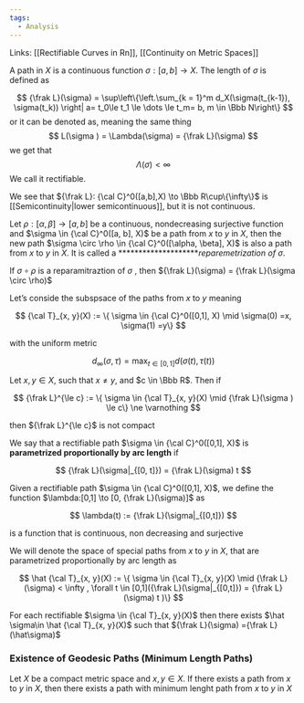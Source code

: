 ```yaml
---
tags:
  - Analysis
---
```

Links: [[Rectifiable Curves in Rn]], [[Continuity on Metric Spaces]]

A path in $X$ is a continuous function $\sigma :[a,b] \to X$. The length of $\sigma$ is defined as

$$ {\frak L}(\sigma) = \sup\left\{\left.\sum_{k = 1}^m d_X(\sigma(t_{k-1}), \sigma(t_k)) \right| a= t_0\le t_1 \le \dots \le t_m= b, m \in \Bbb N\right\} $$
or it can be denoted as, meaning the same thing
$$
L(\sigma ) = \Lambda(\sigma) = {\frak L}(\sigma)
$$
 we get that 
 $$
 \Lambda(\sigma) <\infty
 $$
 We call it rectifiable.

We see that ${\frak L}: {\cal C}^0([a,b],X) \to \Bbb R\cup\{\infty\}$ is [[Semicontinuity|lower semicontinuous]], but it is not continuous.

Let $\rho:[\alpha , \beta] \to [a,b]$ be a continuous, nondecreasing surjective function and $\sigma \in {\cal C}^0([a, b], X)$ be a path from $x$ to $y$ in $X$, then the new path $\sigma \circ \rho \in {\cal C}^0([\alpha, \beta], X)$ is also a path from $x$ to $y$ in $X$. It is called a ********************_reparemetrization of $\sigma$_.

If $\sigma \circ \rho$ is a reparamitraztion of $\sigma$ , then ${\frak L}(\sigma) = {\frak L}(\sigma \circ \rho)$

Let’s conside the subspsace of the paths from $x$ to $y$ meaning

$$ {\cal T}_{x, y}(X) := \{ \sigma \in {\cal C}^0([0,1], X) \mid \sigma(0) =x, \sigma(1) =y\} $$

with the uniform metric

$$ d_\infty (\sigma, \tau ) = \max_{t\in[0,1]}d(\sigma(t), \tau(t)) $$

Let $x, y \in X$, such that $x\ne y$, and $c \in \Bbb R$. Then if

$$ {\frak L}^{\le c} := \{ \sigma \in {\cal T}_{x, y}(X) \mid {\frak L}(\sigma ) \le c\} \ne \varnothing $$

then ${\frak L}^{\le c}$ is not compact

We say that a rectifiable path $\sigma \in {\cal C}^0([0,1], X)$ is ******************parametrized proportionally by arc length****************** if

$$ {\frak L}(\sigma|_{[0, t]}) = {\frak L}(\sigma) t $$

Given a rectifiable path $\sigma \in {\cal C}^0([0,1], X)$, we define the function $\lambda:[0,1] \to [0, {\frak L}(\sigma)]$ as

$$ \lambda(t) := {\frak L}(\sigma|_{[0,t]}) $$

is a function that is continuous, non decreasing and surjective

We will denote the space of special paths from $x$ to $y$ in $X$, that are parametrized proportionally by arc length as

$$ \hat {\cal T}_{x, y}(X) := \{ \sigma \in {\cal T}_{x, y}(X) \mid {\frak L}(\sigma) < \infty , \forall t \in [0,1]({\frak L}(\sigma|_{[0,t]}) = {\frak L}(\sigma) t )\} $$

For each rectifiable $\sigma \in {\cal T}_{x, y}(X)$ then there exists $\hat \sigma\in \hat {\cal T}_{x, y}(X)$ such that ${\frak L}(\sigma) ={\frak L}(\hat\sigma)$

### Existence of Geodesic Paths (Minimum Length Paths)

Let $X$ be a compact metric space and $x, y \in X$. If there exists a path from $x$ to $y$ in $X$, then there exists a path with minimum lenght path from $x$ to $y$ in $X$
